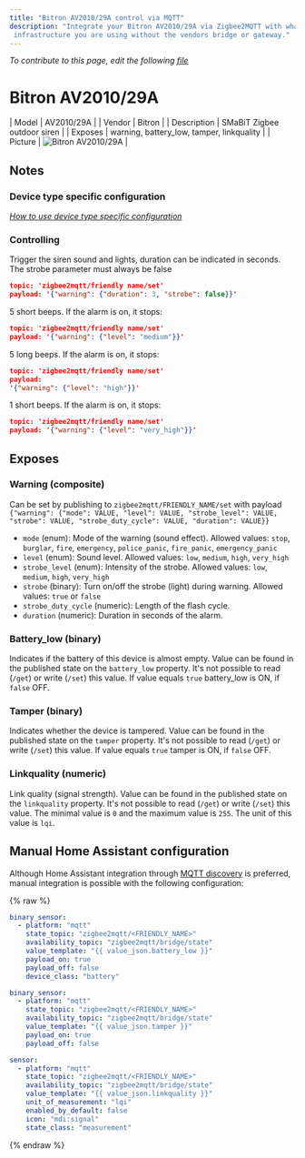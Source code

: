 ```yaml
---
title: "Bitron AV2010/29A control via MQTT"
description: "Integrate your Bitron AV2010/29A via Zigbee2MQTT with whatever smart home
 infrastructure you are using without the vendors bridge or gateway."
---
```


*To contribute to this page, edit the following
[file](https://github.com/Koenkk/zigbee2mqtt.io/blob/master/docs/devices/AV2010_29A.md)*

# Bitron AV2010/29A

| Model | AV2010/29A  |
| Vendor  | Bitron  |
| Description | SMaBiT Zigbee outdoor siren |
| Exposes | warning, battery_low, tamper, linkquality |
| Picture | ![Bitron AV2010/29A](../images/devices/AV2010-29A.jpg) |

## Notes

### Device type specific configuration
*[How to use device type specific configuration](../information/configuration.md)*

### Controlling
Trigger the siren sound and lights, duration can be indicated in seconds. The strobe parameter must always be false
```json
topic: 'zigbee2mqtt/friendly name/set'
payload: '{"warning": {"duration": 3, "strobe": false}}'
```

5 short beeps. If the alarm is on, it stops:
```json
topic: 'zigbee2mqtt/friendly name/set'
payload: '{"warning": {"level": "medium"}}'
```
5 long beeps. If the alarm is on, it stops:
```json
topic: 'zigbee2mqtt/friendly name/set'
payload:
'{"warning": {"level": "high"}}'
```

1 short beeps. If the alarm is on, it stops:
```json
topic: 'zigbee2mqtt/friendly name/set'
payload: '{"warning": {"level": "very_high"}}'
```



## Exposes

### Warning (composite)
Can be set by publishing to `zigbee2mqtt/FRIENDLY_NAME/set` with payload `{"warning": {"mode": VALUE, "level": VALUE, "strobe_level": VALUE, "strobe": VALUE, "strobe_duty_cycle": VALUE, "duration": VALUE}}`
- `mode` (enum): Mode of the warning (sound effect). Allowed values: `stop`, `burglar`, `fire`, `emergency`, `police_panic`, `fire_panic`, `emergency_panic`
- `level` (enum): Sound level. Allowed values: `low`, `medium`, `high`, `very_high`
- `strobe_level` (enum): Intensity of the strobe. Allowed values: `low`, `medium`, `high`, `very_high`
- `strobe` (binary): Turn on/off the strobe (light) during warning. Allowed values: `true` or `false`
- `strobe_duty_cycle` (numeric): Length of the flash cycle. 
- `duration` (numeric): Duration in seconds of the alarm. 

### Battery_low (binary)
Indicates if the battery of this device is almost empty.
Value can be found in the published state on the `battery_low` property.
It's not possible to read (`/get`) or write (`/set`) this value.
If value equals `true` battery_low is ON, if `false` OFF.

### Tamper (binary)
Indicates whether the device is tampered.
Value can be found in the published state on the `tamper` property.
It's not possible to read (`/get`) or write (`/set`) this value.
If value equals `true` tamper is ON, if `false` OFF.

### Linkquality (numeric)
Link quality (signal strength).
Value can be found in the published state on the `linkquality` property.
It's not possible to read (`/get`) or write (`/set`) this value.
The minimal value is `0` and the maximum value is `255`.
The unit of this value is `lqi`.

## Manual Home Assistant configuration
Although Home Assistant integration through [MQTT discovery](../integration/home_assistant) is preferred,
manual integration is possible with the following configuration:


{% raw %}
```yaml
binary_sensor:
  - platform: "mqtt"
    state_topic: "zigbee2mqtt/<FRIENDLY_NAME>"
    availability_topic: "zigbee2mqtt/bridge/state"
    value_template: "{{ value_json.battery_low }}"
    payload_on: true
    payload_off: false
    device_class: "battery"

binary_sensor:
  - platform: "mqtt"
    state_topic: "zigbee2mqtt/<FRIENDLY_NAME>"
    availability_topic: "zigbee2mqtt/bridge/state"
    value_template: "{{ value_json.tamper }}"
    payload_on: true
    payload_off: false

sensor:
  - platform: "mqtt"
    state_topic: "zigbee2mqtt/<FRIENDLY_NAME>"
    availability_topic: "zigbee2mqtt/bridge/state"
    value_template: "{{ value_json.linkquality }}"
    unit_of_measurement: "lqi"
    enabled_by_default: false
    icon: "mdi:signal"
    state_class: "measurement"
```
{% endraw %}


